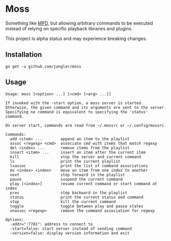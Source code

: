 Moss
====
Something like [MPD](http://www.musicpd.org/), but allowing arbitrary commands
to be executed instead of relying on specific playback libraries and plugins.

This project is alpha status and may experience breaking changes.

Installation
------------
	go get -u github.com/jangler/moss

Usage
-----
	Usage: moss [<option> ...] [<cmd> [<arg> ...]]

	If invoked with the -start option, a moss server is started.
	Otherwise, the given command and its arguments are sent to the server.
	Specifying no command is equivalent to specifying the 'status' command.

	On server start, commands are read from ~/.mossrc or ~/.config/mossrc.

	Commands:
	  add <item> ...        append an item to the playlist
	  assoc <regexp> <cmd>  associate cmd with items that match regexp
	  del <index> ...       remove items from the playlist
	  insert <item> ...     insert an item after the current item
	  kill                  stop the server and current command
	  ls                    print the current playlist
	  lsassoc               print the list of command associations
	  mv <index> <index>    move an item from one index to another
	  next                  step forward in the playlist
	  pause                 suspend the current command
	  play [<index>]        resume current command or start command at index
	  prev                  step backward in the playlist
	  status                print the current status and command
	  stop                  kill the current command
	  toggle                toggle between play and pause states
	  unassoc <regexp>      remove the command association for regexp

	Options:
	  -addr=":7781": address to connect to
	  -start=false: start server instead of sending command
	  -version=false: display version information and exit
